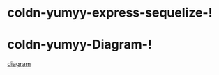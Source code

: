 # coldn-yumyy-express-sequelize-!
# coldn-yumyy-Diagram-!

[diagram](https://user-images.githubusercontent.com/90012112/161618855-183a30cc-dc57-4aa8-b1d8-128bb99b5347.png)
